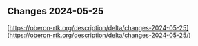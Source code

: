 ## Changes 2024-05-25

[https://oberon-rtk.org/description/delta/changes-2024-05-25](https://oberon-rtk.org/description/delta/changes-2024-05-25/)
